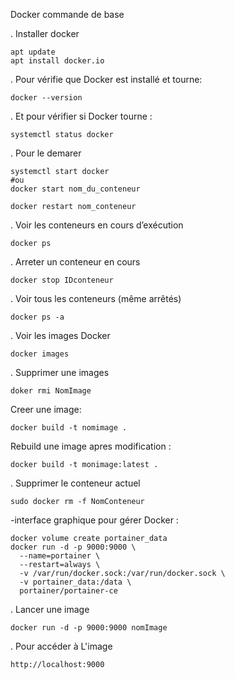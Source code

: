 Docker commande de base

. Installer docker
```
apt update
apt install docker.io
```
. Pour vérifie que Docker est installé et tourne:
```
docker --version
```
. Et pour vérifier si Docker tourne :
```
systemctl status docker
```
. Pour le demarer
```
systemctl start docker
#ou
docker start nom_du_conteneur

```
```
docker restart nom_conteneur
```
. Voir les conteneurs en cours d’exécution
```
docker ps
```
. Arreter un conteneur en cours
```
docker stop IDconteneur
```
. Voir tous les conteneurs (même arrêtés)
```
docker ps -a

```
. Voir les images Docker
```
docker images
```
. Supprimer une images
```
doker rmi NomImage
```
Creer une image:
```
docker build -t nomimage .
```
Rebuild une image apres modification :
```
docker build -t monimage:latest .
```

. Supprimer le conteneur actuel
```
sudo docker rm -f NomConteneur
```
-interface graphique pour gérer Docker :
```
docker volume create portainer_data
docker run -d -p 9000:9000 \
  --name=portainer \
  --restart=always \
  -v /var/run/docker.sock:/var/run/docker.sock \
  -v portainer_data:/data \
  portainer/portainer-ce
```
. Lancer une image
```
docker run -d -p 9000:9000 nomImage

```
 . Pour accéder à L'image
 ```
 http://localhost:9000
```



